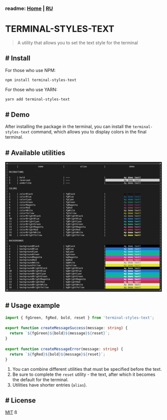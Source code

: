 ### readme: [Home](./../README.md) | [RU](./README-RU.md)

# TERMINAL-STYLES-TEXT

> A utility that allows you to set the text style for the terminal

## # Install

For those who use NPM:

```sh
npm install terminal-styles-text
```

For those who use YARN:

```sh
yarn add terminal-styles-text
```

## # Demo

After installing the package in the terminal, you can install the `terminal-styles-text` command, which allows you to display colors in the final terminal.

## # Available utilities

![utilites](./utilites.png)

## # Usage example

```ts
import { fgGreen, fgRed, bold, reset } from 'terminal-styles-text';

export function createMessageSuccess(message: string) {
  return `${fgGreen}${bold}${message}${reset}`;
}

export function createMessageError(message: string) {
  return `${fgRed}${bold}${message}${reset}`;
}
```

1. You can combine different utilities that must be specified before the text.
2. Be sure to complete the ```reset``` utility - the text, after which it becomes the default for the terminal.
3. Utilities have shorter entries (```alias```).

## # License

[MIT](./../LICENSE)
ß
